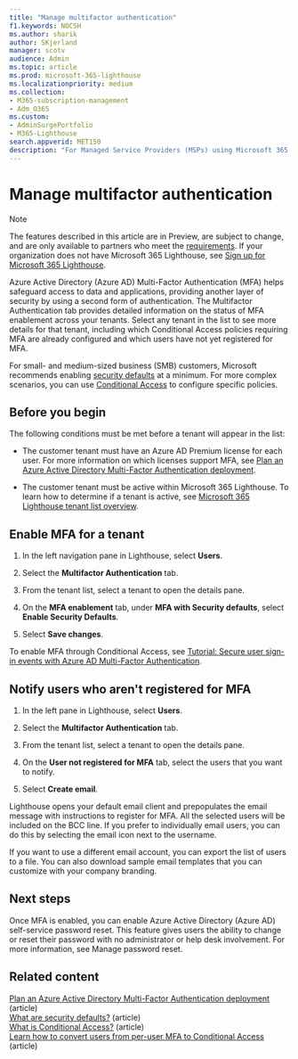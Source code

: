 ```yaml
---
title: "Manage multifactor authentication"
f1.keywords: NOCSH
ms.author: sharik
author: SKjerland
manager: scotv
audience: Admin
ms.topic: article
ms.prod: microsoft-365-lighthouse
ms.localizationpriority: medium
ms.collection:
- M365-subscription-management
- Adm_O365
ms.custom:
- AdminSurgePortfolio
- M365-Lighthouse                         
search.appverid: MET150
description: "For Managed Service Providers (MSPs) using Microsoft 365 Lighthouse, learn how to manage multifactor authentication."
---
```


# Manage multifactor authentication

> [!NOTE]
> The features described in this article are in Preview, are subject to change, and are only available to partners who meet the [requirements](m365-lighthouse-requirements.md). If your organization does not have Microsoft 365 Lighthouse, see [Sign up for Microsoft 365 Lighthouse](m365-lighthouse-sign-up.md).

Azure Active Directory (Azure AD) Multi-Factor Authentication (MFA) helps safeguard access to data and applications, providing another layer of security by using a second form of authentication. The Multifactor Authentication tab provides detailed information on the status of MFA enablement across your tenants. Select any tenant in the list to see more details for that tenant, including which Conditional Access policies requiring MFA are already configured and which users have not yet registered for MFA.

For small- and medium-sized business (SMB) customers, Microsoft recommends enabling [security defaults](/azure/active-directory/fundamentals/concept-fundamentals-security-defaults) at a minimum. For more complex scenarios, you can use [Conditional Access](/azure/active-directory/conditional-access/overview) to configure specific policies.

## Before you begin

The following conditions must be met before a tenant will appear in the list:

- The customer tenant must have an Azure AD Premium license for each user. For more information on which licenses support MFA, see [Plan an Azure Active Directory Multi-Factor Authentication deployment](/azure/active-directory/authentication/concept-mfa-licensing).

- The customer tenant must be active within Microsoft 365 Lighthouse. To learn how to determine if a tenant is active, see [Microsoft 365 Lighthouse tenant list overview](/microsoft-365/lighthouse/m365-lighthouse-tenant-list-overview).

## Enable MFA for a tenant

1. In the left navigation pane in Lighthouse, select **Users**.

2. Select the **Multifactor Authentication** tab.

3. From the tenant list, select a tenant to open the details pane.

4. On the **MFA enablement** tab, under **MFA with Security defaults**, select **Enable Security Defaults**.

5. Select **Save changes**.

To enable MFA through Conditional Access, see [Tutorial: Secure user sign-in events with Azure AD Multi-Factor Authentication](/azure/active-directory/authentication/tutorial-enable-azure-mfa).

## Notify users who aren't registered for MFA

1. In the left pane in Lighthouse, select **Users**.

2. Select the **Multifactor Authentication** tab.

3. From the tenant list, select a tenant to open the details pane.

4. On the **User not registered for MFA** tab, select the users that you want to notify.

5. Select **Create email**.

Lighthouse opens your default email client and prepopulates the email message with instructions to register for MFA. All the selected users will be included on the BCC line. If you prefer to individually email users, you can do this by selecting the email icon next to the username.

If you want to use a different email account, you can export the list of users to a file. You can also download sample email templates that you can customize with your company branding.

## Next steps

Once MFA is enabled, you can enable Azure Active Directory (Azure AD) self-service password reset. This feature gives users the ability to change or reset their password with no administrator or help desk involvement. For more information, see Manage password reset.

## Related content

[Plan an Azure Active Directory Multi-Factor Authentication deployment](/azure/active-directory/authentication/howto-mfa-getstarted) (article)\
[What are security defaults?](/azure/active-directory/fundamentals/concept-fundamentals-security-defaults) (article)\
[What is Conditional Access?](/azure/active-directory/conditional-access/overview) (article)\
[Learn how to convert users from per-user MFA to Conditional Access](/azure/active-directory/authentication/howto-mfa-getstarted#convert-users-from-per-user-mfa-to-conditional-access-based-mfa) (article)
